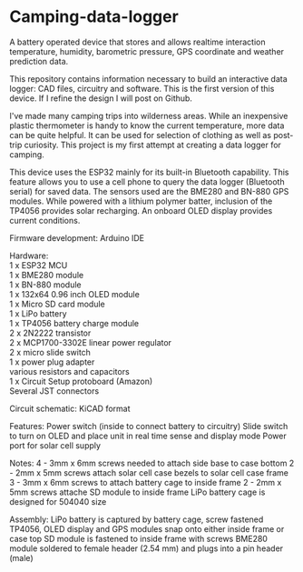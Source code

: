 # Camping-data-logger
A battery operated device that stores and allows realtime interaction temperature, humidity, barometric pressure, GPS coordinate and weather prediction data.

This repository contains information necessary to build an interactive data logger: CAD files, circuitry and software. This is the first version of this device. If I refine the design I will post on Github.

I've made many camping trips into wilderness areas. While an inexpensive plastic thermometer is handy to know the current temperature, more data can be quite helpful. It can be used for selection of clothing as well as post-trip curiosity. This project is my first attempt at creating a data logger for camping.

This device uses the ESP32 mainly for its built-in Bluetooth capability. This feature allows you to use a cell phone to query the data logger (Bluetooth serial) for saved data. The sensors used are the BME280 and BN-880 GPS modules. While powered with a lithium polymer batter, inclusion of the TP4056 provides solar recharging. An onboard OLED display provides current conditions.

Firmware development: Arduino IDE

Hardware:  
1 x ESP32 MCU  
1 x BME280 module  
1 x BN-880 module  
1 x 132x64 0.96 inch OLED module  
1 x Micro SD card module  
1 x LiPo battery  
1 x TP4056 battery charge module  
2 x 2N2222 transistor  
2 x MCP1700-3302E linear power regulator  
2 x micro slide switch  
1 x power plug adapter  
various resistors and capacitors  
1 x Circuit Setup protoboard (Amazon)  
Several JST connectors  

Circuit schematic: KiCAD format

Features:
Power switch (inside to connect battery to circuitry)
Slide switch to turn on OLED and place unit in real time sense and display mode
Power port for solar cell supply

Notes:
4 - 3mm x 6mm screws needed to attach side base to case bottom
2 - 2mm x 5mm screws attach solar cell case bezels to solar cell case frame
3 - 3mm x 6mm screws to attach battery cage to inside frame
2 - 2mm x 5mm screws attache SD module to inside frame
LiPo battery cage is designed for 504040 size

Assembly:
LiPo battery is captured by battery cage, screw fastened
TP4056, OLED display and GPS modules snap onto either inside frame or case top
SD module is fastened to inside frame with screws
BME280 module soldered to female header (2.54 mm) and plugs into a pin header (male)

